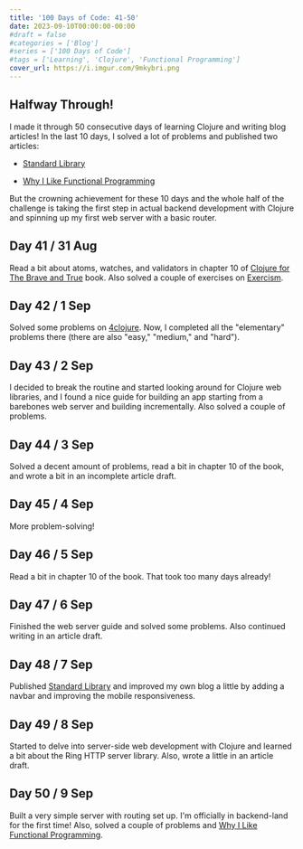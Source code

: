```yaml
---
title: '100 Days of Code: 41-50'
date: 2023-09-10T00:00:00-00:00
#draft = false
#categories = ['Blog']
#series = ['100 Days of Code']
#tags = ['Learning', 'Clojure', 'Functional Programming']
cover_url: https://i.imgur.com/9mkybri.png
---
```


## Halfway Through!

I made it through 50 consecutive days of learning Clojure and writing blog articles! In the last 10 days, I solved a lot of problems and published two articles:

* [Standard Library](/posts/standard-library.html)
    
* [Why I Like Functional Programming](/posts/why-i-like-functional-programming.html)
    

But the crowning achievement for these 10 days and the whole half of the challenge is taking the first step in actual backend development with Clojure and spinning up my first web server with a basic router.

## Day 41 / 31 Aug

Read a bit about atoms, watches, and validators in chapter 10 of [Clojure for The Brave and True](https://www.braveclojure.com/clojure-for-the-brave-and-true/) book. Also solved a couple of exercises on [Exercism](https://exercism.org).

## Day 42 / 1 Sep

Solved some problems on [4clojure](https://4clojure.oxal.org/). Now, I completed all the "elementary" problems there (there are also "easy," "medium," and "hard").

## Day 43 / 2 Sep

I decided to break the routine and started looking around for Clojure web libraries, and I found a nice guide for building an app starting from a barebones web server and building incrementally. Also solved a couple of problems.

## Day 44 / 3 Sep

Solved a decent amount of problems, read a bit in chapter 10 of the book, and wrote a bit in an incomplete article draft.

## Day 45 / 4 Sep

More problem-solving!

## Day 46 / 5 Sep

Read a bit in chapter 10 of the book. That took too many days already!

## Day 47 / 6 Sep

Finished the web server guide and solved some problems. Also continued writing in an article draft.

## Day 48 / 7 Sep

Published [Standard Library](/posts/standard-library.html) and improved my own blog a little by adding a navbar and improving the mobile responsiveness.

## Day 49 / 8 Sep

Started to delve into server-side web development with Clojure and learned a bit about the Ring HTTP server library. Also, wrote a little in an article draft.

## Day 50 / 9 Sep

Built a very simple server with routing set up. I'm officially in backend-land for the first time! Also, solved a couple of problems and [Why I Like Functional Programming](/posts/why-i-like-functional-programming.html).
